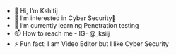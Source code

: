 - 👋 Hi, I’m Kshitij
- 👀 I’m interested in Cyber Security🔐
- 🌱 I’m currently learning Penetration testing
- 📫 How to reach me - IG- @_ksiij
- ⚡ Fun fact: I am Video Editor but I like Cyber Security

<!---
beekntr/beekntr is a ✨ special ✨ repository because its `README.md` (this file) appears on your GitHub profile.
You can click the Preview link to take a look at your changes.
--->
